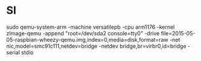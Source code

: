 # SI

sudo qemu-system-arm -machine versatilepb -cpu arm1176 -kernel zImage-qemu -append "root=/dev/sda2 console=tty0" -drive file=2015-05-05-raspbian-wheezy-qemu.img,index=0,media=disk,format=raw -net nic,model=smc91c111,netdev=bridge -netdev bridge,br=virbr0,id=bridge -serial stdio
